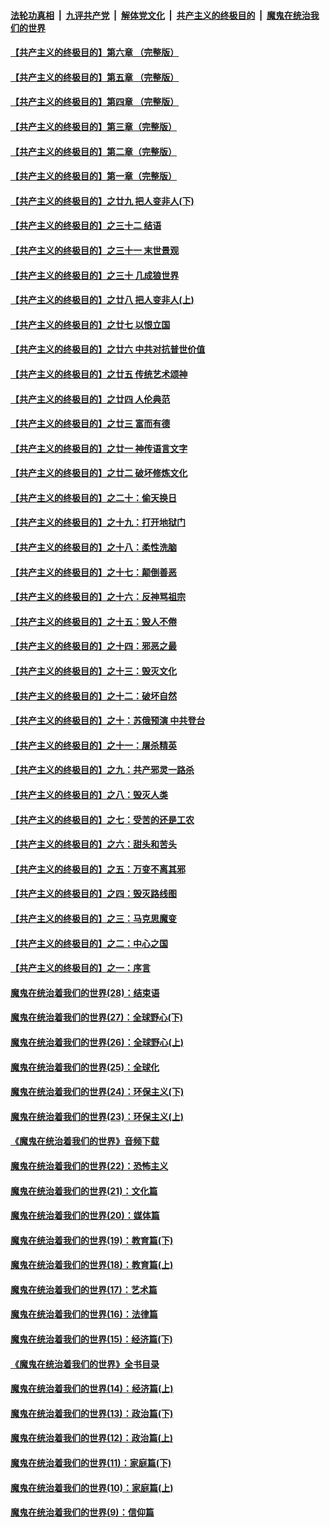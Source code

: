 

####  [法轮功真相](../../../../basic/blob/master/README.md?t=06130331) &nbsp;|&nbsp; [九评共产党](../../../../9ping.md/blob/master/README.md?t=06130331) &nbsp;|&nbsp; [解体党文化](../../../../jtdwh.md/blob/master/README.md?t=06130331)  &nbsp;|&nbsp; [共产主义的终极目的](../../../../gczydzjmd.md/blob/master/README.md?t=06130331) &nbsp;|&nbsp; [魔鬼在统治我们的世界](../../../../mgztzwmdsj.md/blob/master/README.md?t=06130331) 

#### [【共产主义的终极目的】第六章 （完整版）](../pages/nsc422/n11428913.md?t=06130331) 

#### [【共产主义的终极目的】第五章 （完整版）](../pages/nsc422/n11428912.md?t=06130331) 

#### [【共产主义的终极目的】第四章 （完整版）](../pages/nsc422/n11428907.md?t=06130331) 

#### [【共产主义的终极目的】第三章（完整版）](../pages/nsc422/n11428848.md?t=06130331) 

#### [【共产主义的终极目的】第二章（完整版）](../pages/nsc422/n11428831.md?t=06130331) 

#### [【共产主义的终极目的】第一章（完整版）](../pages/nsc422/n11417651.md?t=06130331) 

#### [【共产主义的终极目的】之廿九 把人变非人(下)](../pages/nsc422/n11344140.md?t=06130331) 

#### [【共产主义的终极目的】之三十二 结语](../pages/nsc422/n11360535.md?t=06130331) 

#### [【共产主义的终极目的】之三十一 末世景观](../pages/nsc422/n11351129.md?t=06130331) 

#### [【共产主义的终极目的】之三十 几成狼世界](../pages/nsc422/n11348280.md?t=06130331) 

#### [【共产主义的终极目的】之廿八 把人变非人(上)](../pages/nsc422/n11340492.md?t=06130331) 

#### [【共产主义的终极目的】之廿七 以恨立国](../pages/nsc422/n11336944.md?t=06130331) 

#### [【共产主义的终极目的】之廿六 中共对抗普世价值](../pages/nsc422/n11324785.md?t=06130331) 

#### [【共产主义的终极目的】之廿五 传统艺术颂神](../pages/nsc422/n11296396.md?t=06130331) 

#### [【共产主义的终极目的】之廿四 人伦典范](../pages/nsc422/n11296397.md?t=06130331) 

#### [【共产主义的终极目的】之廿三 富而有德](../pages/nsc422/n11283598.md?t=06130331) 

#### [【共产主义的终极目的】之廿一 神传语言文字](../pages/nsc422/n11263265.md?t=06130331) 

#### [【共产主义的终极目的】之廿二 破坏修炼文化](../pages/nsc422/n11245728.md?t=06130331) 

#### [【共产主义的终极目的】之二十：偷天换日](../pages/nsc422/n11238846.md?t=06130331) 

#### [【共产主义的终极目的】之十九：打开地狱门](../pages/nsc422/n11206376.md?t=06130331) 

#### [【共产主义的终极目的】之十八：柔性洗脑](../pages/nsc422/n11199994.md?t=06130331) 

#### [【共产主义的终极目的】之十七：颠倒善恶](../pages/nsc422/n11179782.md?t=06130331) 

#### [【共产主义的终极目的】之十六：反神骂祖宗](../pages/nsc422/n11166798.md?t=06130331) 

#### [【共产主义的终极目的】之十五：毁人不倦](../pages/nsc422/n11166792.md?t=06130331) 

#### [【共产主义的终极目的】之十四：邪恶之最](../pages/nsc422/n11150249.md?t=06130331) 

#### [【共产主义的终极目的】之十三：毁灭文化](../pages/nsc422/n11135227.md?t=06130331) 

#### [【共产主义的终极目的】之十二：破坏自然](../pages/nsc422/n11135214.md?t=06130331) 

#### [【共产主义的终极目的】之十：苏俄预演 中共登台](../pages/nsc422/n11118424.md?t=06130331) 

#### [【共产主义的终极目的】之十一：屠杀精英](../pages/nsc422/n11118442.md?t=06130331) 

#### [【共产主义的终极目的】之九：共产邪灵一路杀](../pages/nsc422/n11114139.md?t=06130331) 

#### [【共产主义的终极目的】之八：毁灭人类](../pages/nsc422/n11108503.md?t=06130331) 

#### [【共产主义的终极目的】之七：受苦的还是工农](../pages/nsc422/n11101809.md?t=06130331) 

#### [【共产主义的终极目的】之六：甜头和苦头](../pages/nsc422/n11096971.md?t=06130331) 

#### [【共产主义的终极目的】之五：万变不离其邪](../pages/nsc422/n11091285.md?t=06130331) 

#### [【共产主义的终极目的】之四：毁灭路线图](../pages/nsc422/n11086284.md?t=06130331) 

#### [【共产主义的终极目的】之三：马克思魔变](../pages/nsc422/n11061941.md?t=06130331) 

#### [【共产主义的终极目的】之二：中心之国](../pages/nsc422/n11047728.md?t=06130331) 

#### [【共产主义的终极目的】之一：序言](../pages/nsc422/n11086077.md?t=06130331) 

#### [魔鬼在统治着我们的世界(28)：结束语](../pages/nsc422/n10936246.md?t=06130331) 

#### [魔鬼在统治着我们的世界(27)：全球野心(下)](../pages/nsc422/n10928319.md?t=06130331) 

#### [魔鬼在统治着我们的世界(26)：全球野心(上)](../pages/nsc422/n10900318.md?t=06130331) 

#### [魔鬼在统治着我们的世界(25)：全球化](../pages/nsc422/n10788205.md?t=06130331) 

#### [魔鬼在统治着我们的世界(24)：环保主义(下)](../pages/nsc422/n10695307.md?t=06130331) 

#### [魔鬼在统治着我们的世界(23)：环保主义(上)](../pages/nsc422/n10688613.md?t=06130331) 

#### [《魔鬼在统治着我们的世界》音频下载](../pages/nsc422/n10635553.md?t=06130331) 

#### [魔鬼在统治着我们的世界(22)：恐怖主义](../pages/nsc422/n10614727.md?t=06130331) 

#### [魔鬼在统治着我们的世界(21)：文化篇](../pages/nsc422/n10597706.md?t=06130331) 

#### [魔鬼在统治着我们的世界(20)：媒体篇](../pages/nsc422/n10586579.md?t=06130331) 

#### [魔鬼在统治着我们的世界(19)：教育篇(下)](../pages/nsc422/n10564808.md?t=06130331) 

#### [魔鬼在统治着我们的世界(18)：教育篇(上)](../pages/nsc422/n10526970.md?t=06130331) 

#### [魔鬼在统治着我们的世界(17)：艺术篇](../pages/nsc422/n10499093.md?t=06130331) 

#### [魔鬼在统治着我们的世界(16)：法律篇](../pages/nsc422/n10485969.md?t=06130331) 

#### [魔鬼在统治着我们的世界(15)：经济篇(下)](../pages/nsc422/n10469975.md?t=06130331) 

#### [《魔鬼在统治着我们的世界》全书目录](../pages/nsc422/n10464261.md?t=06130331) 

#### [魔鬼在统治着我们的世界(14)：经济篇(上)](../pages/nsc422/n10457370.md?t=06130331) 

#### [魔鬼在统治着我们的世界(13)：政治篇(下)](../pages/nsc422/n10448270.md?t=06130331) 

#### [魔鬼在统治着我们的世界(12)：政治篇(上)](../pages/nsc422/n10444576.md?t=06130331) 

#### [魔鬼在统治着我们的世界(11)：家庭篇(下)](../pages/nsc422/n10440961.md?t=06130331) 

#### [魔鬼在统治着我们的世界(10)：家庭篇(上)](../pages/nsc422/n10435448.md?t=06130331) 

#### [魔鬼在统治着我们的世界(9)：信仰篇](../pages/nsc422/n10432159.md?t=06130331) 

